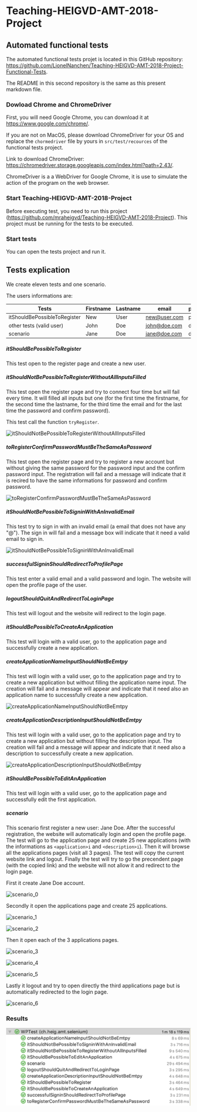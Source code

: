 # Teaching-HEIGVD-AMT-2018-Project

## Automated functional tests

The automated functional tests projet is located in this GitHub repository: https://github.com/LionelNanchen/Teaching-HEIGVD-AMT-2018-Project-Functional-Tests.

The README in this second repository is the same as this present markdown file.

### Dowload Chrome and ChromeDriver

First, you will need Google Chrome, you can download it at https://www.google.com/chrome/.

If you are not on MacOS, please download ChromeDriver for your OS and replace the `chormedriver` file by yours in `src/test/recources` of the functional tests project.

Link to download ChromeDriver: https://chromedriver.storage.googleapis.com/index.html?path=2.43/. 

ChromeDriver is a a WebDriver for Google Chrome, it is use to simulate the action of the program on the web browser.

### Start Teaching-HEIGVD-AMT-2018-Project

Before executing test, you need to run this project (https://github.com/mraheigvd/Teaching-HEIGVD-AMT-2018-Project). This project must be running for the tests to be executed.

### Start tests

You can open the tests project and run it.

## Tests explication

We create eleven tests and one scenario.

The users informations are:

| Tests                        | Firstname | Lastname | email        | password |
| ---------------------------- | --------- | -------- | ------------ | -------- |
| itShouldBePossibleToRegister | New       | User     | new@user.com | password |
| other tests (valid user)     | John      | Doe      | john@doe.com | doejohn  |
| scenario                     | Jane      | Doe      | jane@doe.com | doejane  |

##### itShouldBePossibleToRegister

This test open to the register page and create a new user.

##### itShouldNotBePossibleToRegisterWithoutAllInputsFilled

This test open the register page and try to connect four time but will fail every time. It will filled all inputs but one (for the first time the firstname, for the second time the lastname, for the third time the email and for the last time the password and confirm password).

This test call the function `tryRegister`.

![itShouldNotBePossibleToRegisterWithoutAllInputsFilled](/Users/lionelnanchen/Documents/HEIG-VD/Semestre_5/AMT/AMT_Laboratoires/Teaching-HEIGVD-AMT-2018-Project/md_images/itShouldNotBePossibleToRegisterWithoutAllInputsFilled.png)

##### toRegisterConfirmPasswordMustBeTheSameAsPassword

This test open the register page and try to register a new account but without giving the same password for the password input and the confirm password input. The registration will fail and a message will indicate that it is recired to have the same informations for password and confirm password.

![toRegisterConfirmPasswordMustBeTheSameAsPassword](/Users/lionelnanchen/Documents/HEIG-VD/Semestre_5/AMT/AMT_Laboratoires/Teaching-HEIGVD-AMT-2018-Project/md_images/toRegisterConfirmPasswordMustBeTheSameAsPassword.png)

##### itShouldNotBePossibleToSigninWithAnInvalidEmail

This test try to sign in with an invalid email (a email that does not have any "@"). The sign in will fail and a message box will indicate that it need a valid email to sign in.

![itShouldNotBePossibleToSigninWithAnInvalidEmail](/Users/lionelnanchen/Documents/HEIG-VD/Semestre_5/AMT/AMT_Laboratoires/Teaching-HEIGVD-AMT-2018-Project/md_images/itShouldNotBePossibleToSigninWithAnInvalidEmail.png)

##### successfulSigninShouldRedirectToProfilePage

This test enter a valid email and a valid password and login. The website will open the profile page of the user.

##### logoutShouldQuitAndRedirectToLoginPage

This test will logout and the website will redirect to the login page.

##### itShouldBePossibleToCreateAnApplication

This test will login with a valid user, go to the application page and successfully create a new application.

##### createApplicationNameInputShouldNotBeEmtpy

This test will login with a valid user, go to the application page and try to create a new application but without filling the application name input. The creation will fail and a message will appear and indicate that it need also an application name to successfully create a new application.

![createApplicationNameInputShouldNotBeEmtpy](/Users/lionelnanchen/Documents/HEIG-VD/Semestre_5/AMT/AMT_Laboratoires/Teaching-HEIGVD-AMT-2018-Project/md_images/createApplicationNameInputShouldNotBeEmtpy.png)

##### createApplicationDescriptionInputShouldNotBeEmtpy

This test will login with a valid user, go to the application page and try to create a new application but without filling the description input. The creation will fail and a message will appear and indicate that it need also a description to successfully create a new application.

![createApplicationDescriptionInputShouldNotBeEmtpy](/Users/lionelnanchen/Documents/HEIG-VD/Semestre_5/AMT/AMT_Laboratoires/Teaching-HEIGVD-AMT-2018-Project/md_images/createApplicationDescriptionInputShouldNotBeEmtpy.png)

##### itShouldBePossibleToEditAnApplication

This test will login with a valid user, go to the application page and successfully edit the first application.

##### scenario

This scenario first register a new user: Jane Doe. After the successful registration, the website will automatically login and open the profile page. The test will go to the application page and create 25 new applications (with the informations as `<application>i` and `<description>i`). Then it will browse all the applications pages (visit all 3 pages). The test will copy the current website link and logout. Finally the test will try to go the precendent page (with the copied link) and the website will not allow it and redirect to the login page.

First it create Jane Doe account.

![scenario_0](/Users/lionelnanchen/Documents/HEIG-VD/Semestre_5/AMT/AMT_Laboratoires/Teaching-HEIGVD-AMT-2018-Project/md_images/scenario_0.png)

Secondly it open the applications page and create 25 applications.

![scenario_1](/Users/lionelnanchen/Documents/HEIG-VD/Semestre_5/AMT/AMT_Laboratoires/Teaching-HEIGVD-AMT-2018-Project/md_images/scenario_1.png)

![scenario_2](/Users/lionelnanchen/Documents/HEIG-VD/Semestre_5/AMT/AMT_Laboratoires/Teaching-HEIGVD-AMT-2018-Project/md_images/scenario_2.png)

Then it open each of the 3 applications pages.

![scenario_3](/Users/lionelnanchen/Documents/HEIG-VD/Semestre_5/AMT/AMT_Laboratoires/Teaching-HEIGVD-AMT-2018-Project/md_images/scenario_3.png)

![scenario_4](/Users/lionelnanchen/Documents/HEIG-VD/Semestre_5/AMT/AMT_Laboratoires/Teaching-HEIGVD-AMT-2018-Project/md_images/scenario_4.png)

![scenario_5](/Users/lionelnanchen/Documents/HEIG-VD/Semestre_5/AMT/AMT_Laboratoires/Teaching-HEIGVD-AMT-2018-Project/md_images/scenario_5.png)

Lastly it logout and try to open directly the third applications page but is automatically redirected to the login page.

![scenario_6](/Users/lionelnanchen/Documents/HEIG-VD/Semestre_5/AMT/AMT_Laboratoires/Teaching-HEIGVD-AMT-2018-Project/md_images/scenario_6.png)

### Results

![functional_tests_result](md_images/functional_tests_result.png)
